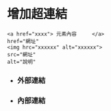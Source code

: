 # 增加超連結

    <a href="xxxx"> 元素內容     </a>
    href="網址"
    <img hrc="xxxxxx" alt="xxxxxx">
    src="網址"
    alt="說明"
- ### 外部連結
- ### 內部連結
